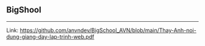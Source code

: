 
## BigShool
-------------------
Link: https://github.com/anvndev/BigSchool_AVN/blob/main/Thay-Anh-noi-dung-giang-day-lap-trinh-web.pdf
